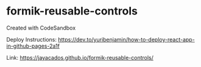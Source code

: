 # formik-reusable-controls

Created with CodeSandbox

Deploy Instructions:
https://dev.to/yuribenjamin/how-to-deploy-react-app-in-github-pages-2a1f

Link:
https://jayacados.github.io/formik-reusable-controls/
